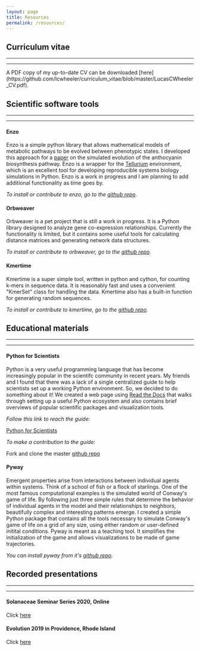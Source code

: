 ```yaml
---
layout: page
title: Resources
permalink: /resources/
---
```


## Curriculum vitae
<hr><hr>
A PDF copy of my up-to-date CV can be downloaded [here](https://github.com/lcwheeler/curriculum_vitae/blob/master/LucasCWheeler_CV.pdf). 


## Scientific software tools
<hr><hr>

#### Enzo

Enzo is a simple python library that allows mathematical models of metabolic pathways to be evolved between phenotypic states. I developed this approach for a [paper](https://www.biorxiv.org/content/early/2019/01/03/511089) on the simulated evolution of the anthocyanin biosynthesis pathway. Enzo is a wrapper for the [Tellurium](http://tellurium.analogmachine.org/) environment, which is an excellent tool for developing reproducible systems biology simulations in Python. Enzo is a work in progress and I am planning to add additional functionality as time goes by. 

*To install or contribute to enzo, go to the [github repo](https://github.com/lcwheeler/enzo).*


#### Orbweaver

Orbweaver is a pet project that is still a work in progress. It is a Python library designed to analyze gene co-expression relationships. Currently the functionality is limited, but it contains some useful tools for calculating distance matrices and generating network data structures.

*To install or contribute to orbweaver, go to the [github repo](https://github.com/lcwheeler/orbweaver).*


#### Kmertime

Kmertime is a super simple tool, written in python and cython, for counting k-mers in sequence data. It is reasonably fast and uses a convenient "KmerSet" class for handling the data. Kmertime also has a built-in function for generating random sequences. 

*To install or contribute to kmertime, go to the [github repo](https://github.com/lcwheeler/kmertime).*


## Educational materials
<hr><hr>

#### Python for Scientists

Python is a very useful programming language that has become increasingly popular in the scientifc community in recent years. 
My friends and I found that there was a lack of a single centralized guide to help scientists set up a working Python environment. 
So, we decided to do something about it! We created a web page using [Read the Docs](https://readthedocs.org/) that walks through 
setting up a useful Python ecosystem and also contains brief overviews of popular scientific packages and visualization tools. 

*Follow this link to reach the guide:* 

[Python for Scientists](https://python-for-scientists.readthedocs.io/en/latest/#)


*To make a contribution to the guide:* 

Fork and clone the master [github repo](https://github.com/Zsailer/python-for-scientists)


#### Pyway
Emergent properties arise from interactions between individual agents within systems. Think of a school of fish or a flock of starlings. One of the most famous computational examples is the simulated world of Conway's game of life. By following just three simple rules that determine the behavior of individual agents in the model and their relationships to neighbors, beautifully complex and interesting patterns emerge. I created a simple Python package that contains all the tools necessary to simulate Conway's game of life on a grid of any size, using either random or user-defined initital conditions. Pyway is meant as a teaching tool. It simplifies the initialization of the game and allows visualizations to be made of game trajectories. 

*You can install pyway from it's [github repo](https://github.com/lcwheeler/pyway).* 


## Recorded presentations
<hr><hr>

#### Solanaceae Seminar Series 2020, Online

Click [here](https://www.youtube.com/watch?v=OhSREoCemU0&feature=youtu.be)

#### Evolution 2019 in Providence, Rhode Island

Click [here](https://www.youtube.com/watch?v=py3jSv0BCgE)







